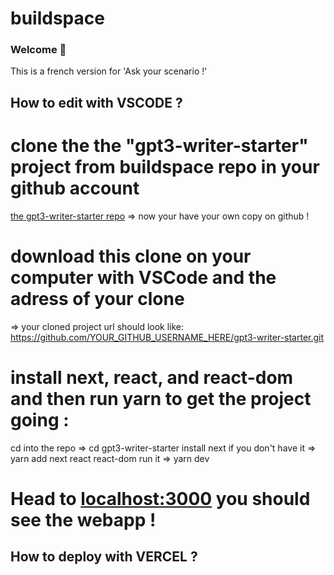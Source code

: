 # buildspace 
### Welcome 👋
This is a french version for 'Ask your scenario !'

## How to edit with VSCODE ?
# clone the the "gpt3-writer-starter" project from buildspace repo in your github account
[the gpt3-writer-starter repo](https://github.com/buildspace/gpt3-writer-starter.git)
=> now your have your own copy on github !
# download this clone on your computer with VSCode and the adress of your clone
=> your cloned project url should look like:
https://github.com/YOUR_GITHUB_USERNAME_HERE/gpt3-writer-starter.git
# install next, react, and react-dom and then run yarn to get the project going :
cd into the repo
=> cd gpt3-writer-starter
install next if you don't have it
=> yarn add next react react-dom
run it
=> yarn dev
# Head to [localhost:3000](http://localhost:3000) you should see the webapp !

## How to deploy with VERCEL ?


